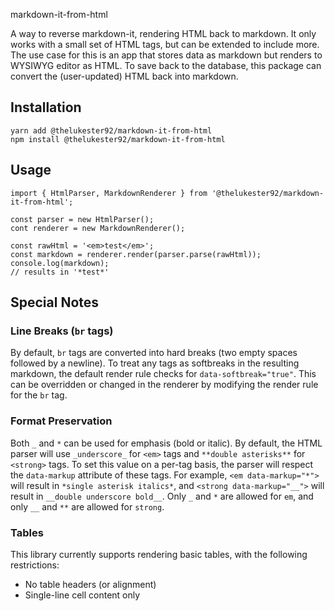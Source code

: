 markdown-it-from-html

A way to reverse markdown-it, rendering HTML back to markdown.
It only works with a small set of HTML tags, but can be extended to include more.
The use case for this is an app that stores data as markdown but renders to WYSIWYG editor as HTML.
To save back to the database, this package can convert the (user-updated) HTML back into markdown.

## Installation

```
yarn add @thelukester92/markdown-it-from-html
npm install @thelukester92/markdown-it-from-html
```

## Usage

```
import { HtmlParser, MarkdownRenderer } from '@thelukester92/markdown-it-from-html';

const parser = new HtmlParser();
cont renderer = new MarkdownRenderer();

const rawHtml = '<em>test</em>';
const markdown = renderer.render(parser.parse(rawHtml));
console.log(markdown);
// results in '*test*'
```

## Special Notes

### Line Breaks (`br` tags)

By default, `br` tags are converted into hard breaks (two empty spaces followed by a newline).
To treat any tags as softbreaks in the resulting markdown, the default render rule checks for `data-softbreak="true"`.
This can be overridden or changed in the renderer by modifying the render rule for the `br` tag.

### Format Preservation

Both `_` and `*` can be used for emphasis (bold or italic).
By default, the HTML parser will use `_underscore_` for `<em>` tags and `**double asterisks**` for `<strong>` tags.
To set this value on a per-tag basis, the parser will respect the `data-markup` attribute of these tags.
For example, `<em data-markup="*">` will result in `*single asterisk italics*`, and `<strong data-markup="__">` will result in `__double underscore bold__`.
Only `_` and `*` are allowed for `em`, and only `__` and `**` are allowed for `strong`.

### Tables

This library currently supports rendering basic tables, with the following restrictions:

* No table headers (or alignment)
* Single-line cell content only
